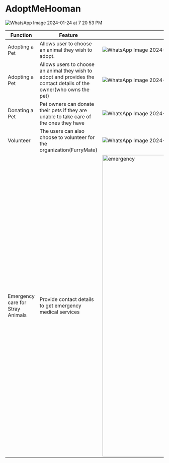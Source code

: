 # AdoptMeHooman

![WhatsApp Image 2024-01-24 at 7 20 53 PM](https://github.com/barkhayadav12/AdoptMeHooman/assets/143165059/aef5d8e1-376d-4fa1-b96e-ecc9dfe8f145)

| Function | Feature | Image |
| --- | ----------- | -------|
| Adopting a Pet | Allows user to choose an animal they wish to adopt. |![WhatsApp Image 2024-01-24 at 7 26 02 PM](https://github.com/barkhayadav12/AdoptMeHooman/assets/143165059/adb7c0db-a4a6-4781-a15d-ffd2862f4dd1)
| Adopting a Pet | Allows users to choose an animal they wish to adopt and provides the contact details of the owner(who owns the pet) | ![WhatsApp Image 2024-01-24 at 7 20 52 PM](https://github.com/barkhayadav12/AdoptMeHooman/assets/143165059/4884155e-1486-4265-bcfe-d959d6955165)
| Donating a Pet | Pet owners can donate their pets if they are unable to take care of the ones they have | ![WhatsApp Image 2024-01-24 at 7 20 53 PM (1)](https://github.com/barkhayadav12/AdoptMeHooman/assets/143165059/f9431768-8455-4ee3-9c53-71e2a787c1dc)
| Volunteer | The users can also choose to volunteer for the organization(FurryMate) | ![WhatsApp Image 2024-01-24 at 7 42 36 PM](https://github.com/barkhayadav12/AdoptMeHooman/assets/143165059/61a5c857-4846-4540-a6e5-88d13dd1e7dd)
| Emergency care for Stray Animals | Provide contact details to get emergency medical services |<img width="958" alt="emergency" src="https://github.com/barkhayadav12/AdoptMeHooman/assets/143165059/acc656a2-657a-4512-879f-e2547d7a91f1">


